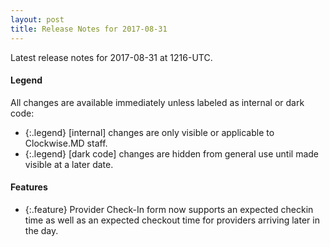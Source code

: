 ```yaml
---
layout: post
title: Release Notes for 2017-08-31
---
```


Latest release notes for 2017-08-31 at 1216-UTC.

<div class='legend' markdown='1'>

#### Legend

All changes are available immediately unless labeled as internal or dark code:

- {:.legend} [internal] changes are only visible or applicable to Clockwise.MD staff.
- {:.legend} [dark code] changes are hidden from general use until made visible at a later date.

</div>

<div class='features' markdown='1'>

#### Features

- {:.feature} Provider Check-In form now supports an expected checkin time as well as an expected checkout time for providers arriving later in the day.

</div>

